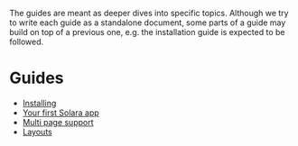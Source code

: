 The guides are meant as deeper dives into specific topics. Although we try to write each guide as a standalone document, some parts of a guide may build on top of a previous one, e.g. the installation guide is expected to be followed.

# Guides

   * [Installing](./installing)
   * [Your first Solara app](./first-app)
   * [Multi page support](./multipage)
   * [Layouts](./layout)
